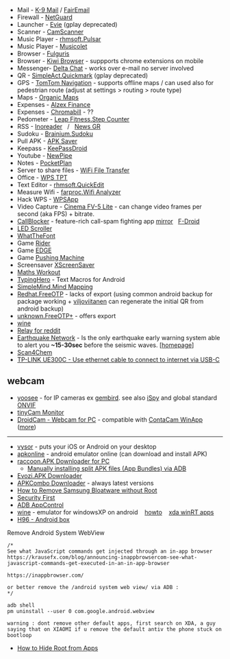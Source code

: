 * Mail - [K-9 Mail](https://play.google.com/store/apps/details?id=com.fsck.k9) / [FairEmail](https://f-droid.org/en/packages/eu.faircode.email/)  
* Firewall - [NetGuard](https://play.google.com/store/apps/details?id=eu.faircode.netguard)  
* Launcher - [Evie](https://m.apkpure.com/evie-launcher/is.shortcut) (gplay deprecated)  
* Scanner - [CamScanner](https://play.google.com/store/apps/details?id=com.intsig.camscanner)  
* Music Player - [rhmsoft.Pulsar](https://play.google.com/store/apps/details?id=com.rhmsoft.pulsar)  
* Music Player - [Musicolet](https://krosbits.in/musicolet/)  
* Browser - [Fulguris](https://github.com/Slion/Fulguris)
* Browser - [Kiwi Browser](https://kiwibrowser.com/) - suppports chrome extensions on mobile
* Messenger- [Delta Chat](https://delta.chat/en/) - works over e-mail no server involved
* QR - [SimpleAct.Quickmark](http://quickmark.com.tw/En/basic/index.asp) (gplay deprecated)  
* GPS - [TomTom Navigation](https://play.google.com/store/apps/details?id=com.tomtom.gplay.navapp) - supports offline maps / can used also for pedestrian route (adjust at settings > routing > route type)  
* Maps - [Organic Maps](https://github.com/organicmaps/organicmaps)  
* Expenses - [Alzex Finance](https://play.google.com/store/apps/details?id=com.alzex.finance.pro)  
* Expenses - [Chromabill](https://www.chromabill.com/) - ??  
* Pedometer - [Leap Fitness.Step Counter](https://play.google.com/store/apps/details?id=pedometer.steptracker.calorieburner.stepcounter)  
* RSS - [Inoreader](https://play.google.com/store/apps/details?id=com.innologica.inoreader) &nbsp; / &nbsp; [News GR](https://play.google.com/store/apps/details?id=com.ngoumotsios.rss_reader)  
* Sudoku - [Brainium.Sudoku](https://play.google.com/store/apps/details?id=com.brainium.sudoku.free)  
* Pull APK - [APK Saver](https://play.google.com/store/apps/details?id=com.sdkdevelopers.apksaver)  
* Keepass - [KeePassDroid](https://play.google.com/store/apps/details?id=com.android.keepass)  
* Youtube - [NewPipe](https://newpipe.net/)  
* Notes - [PocketPlan](https://github.com/estep248/PocketPlan)  
* Server to share files - [WiFi File Transfer](https://play.google.com/store/apps/details?id=com.smarterdroid.wififiletransfer)  
* Office - [WPS TPT](https://play.google.com/store/apps/details?id=cn.wps.moffice_eng)  
* Text Editor - [rhmsoft.QuickEdit](https://play.google.com/store/apps/details?id=com.rhmsoft.edit)  
* Measure Wifi - [farproc.Wifi Analyzer](https://play.google.com/store/apps/details?id=com.farproc.wifi.analyzer)  
* Hack WPS - [WPSApp](https://play.google.com/store/apps/details?id=com.themausoft.wpsapp)  
* Video Capture - [Cinema FV-5 Lite](https://play.google.com/store/apps/details?id=com.flavionet.android.cinema.lite) - can change video frames per second (aka FPS) + bitrate.  
* [CallBlocker](https://gitlab.com/bitfireAT/NoPhoneSpam/) - feature-rich call-spam fighting app [mirror](https://github.com/eaglx/CallBlocker) &nbsp; [F-Droid](https://f-droid.org/packages/at.bitfire.nophonespam/)  
* [LED Scroller](https://play.google.com/store/apps/details?id=oops.ledscroller)  
* [WhatTheFont](https://play.google.com/store/apps/details?id=com.monotype.whatthefont)  
* Game [Rider](https://play.google.com/store/apps/details?id=com.ketchapp.rider)  
* Game [EDGE](https://play.google.com/store/apps/details?id=net.mobigame.edge.demo)  
* Game [Pushing Machine](https://play.google.com/store/apps/details?id=com.reactor.pushingmachine) 
* Screensaver [XScreenSaver](https://play.google.com/store/apps/details?id=org.jwz.android.xscreensaver)  
* [Maths Workout](https://play.google.com/store/apps/details?id=io.ts.mathworkout)
* [TypingHero](https://typinghero.app/) - Text Macros for Android  
* [SimpleMind.Mind Mapping](https://play.google.com/store/apps/details?id=com.modelmakertools.simplemindfree)  
* [Redhat.FreeOTP](https://freeotp.github.io/) - lacks of export (using common android backup for package working + [viljoviitanen](https://github.com/viljoviitanen/freeotp-export) can regenerate the initial QR from android backup)
* [unknown.FreeOTP+](https://play.google.com/store/apps/details?id=org.liberty.android.freeotpplus) - offers export
* [wine](https://dl.winehq.org/wine-builds/android/)
* [Relay for reddit](https://play.google.com/store/apps/details?id=free.reddit.news)
* [Earthquake Network](https://play.google.com/store/apps/details?id=com.finazzi.distquake) - Is the only earthquake early warning system able to alert you **~15-30sec** before the seismic waves. [[homepage](https://sismo.app/)]
* [Scan4Chem](https://www.askreach.eu/scan4chem-app-for-checking-substances-of-very-high-concern-in-products-launched/)
* [TP-LINK UE300C - Use ethernet cable to connect to internet via USB-C](https://www.tp-link.com/us/home-networking/usb-converter/ue300c/)  

## webcam
* [yoosee](https://play.google.com/store/apps/details?id=com.yoosee) - for IP cameras ex [gembird](https://gembird.com/item.aspx?id=11674). see also [iSpy](https://www.ispyconnect.com/camera/gembird) and global standard [ONVIF](https://www.onvif.org/)
* [tinyCam Monitor](https://play.google.com/store/apps/details?id=com.alexvas.dvr.pro)  
* [DroidCam - Webcam for PC](https://play.google.com/store/apps/details?id=com.dev47apps.droidcam) - compatible with [ContaCam WinApp](https://www.contaware.com/contacam.html) ([more](https://www.geckoandfly.com/24976/diy-home-surveillance-webcam/))
---

* [vysor](https://www.vysor.io/) - puts your iOS or Android on your desktop
* [apkonline](https://www.apkonline.net/free-android-online-emulator/run-android-online-emulator) - android emulator online (can download and install APK)
* [raccoon.APK Downloader for PC](https://raccoon.onyxbits.de/)
  * [Manually installing split APK files (App Bundles) via ADB](https://raccoon.onyxbits.de/blog/install-split-apk-adb/)  
* [Evozi.APK Downloader](https://apps.evozi.com/apk-downloader/)
* [APKCombo Downloader](https://apkcombo.com) - always latest versions
* [How to Remove Samsung Bloatware without Root](https://technastic.com/remove-samsung-bloatware-safe-to-remove-apps/)  
* [Security First](https://secfirst.org/)  
* [ADB AppControl](https://adbappcontrol.com)
* [wine](https://dl.winehq.org/wine-builds/android/) - emulator for windowsXP on android &nbsp;&nbsp; [howto](https://www.makeuseof.com/tag/run-windows-apps-android/) &nbsp;&nbsp; [xda winRT apps](https://forum.xda-developers.com/t/desktop-apps-ported-to-windows-rt.2092348/#post-36534446)  
* [H96 - Android box](https://www.h96tvbox.com/firmware-download/)

Remove Android System WebView
```
/*
See what JavaScript commands get injected through an in-app browser
https://krausefx.com/blog/announcing-inappbrowsercom-see-what-javascript-commands-get-executed-in-an-in-app-browser

https://inappbrowser.com/

or better remove the /android system web view/ via ADB :
*/

adb shell
pm uninstall --user 0 com.google.android.webview

warning : dont remove other default apps, first search on XDA, a guy saying that on XIAOMI if u remove the default antiv the phone stuck on bootloop
```
* [How to Hide Root from Apps](https://drfone.wondershare.com/root/hide-root-from-apps.html)